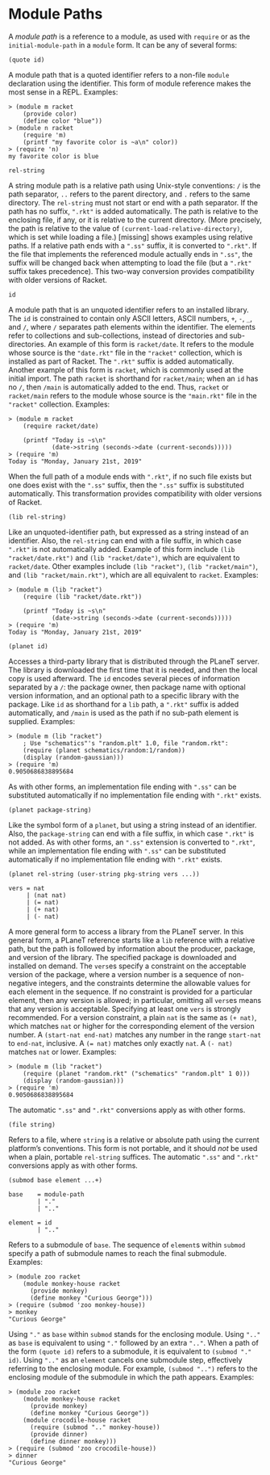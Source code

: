 # Module Paths

A _module path_ is a reference to a module, as used with `require` or as
the `initial-module-path` in a `module` form. It can be any of several
forms:

```racket
(quote id)
```
A module path that is a quoted identifier refers to a non-file `module`
declaration using the identifier. This form of module reference makes
the most sense in a REPL.
Examples:

```racket
> (module m racket                             
    (provide color)                            
    (define color "blue"))                     
> (module n racket                             
    (require 'm)                               
    (printf "my favorite color is ~a\n" color))
> (require 'n)                                 
my favorite color is blue                      
```

```racket
rel-string
```
A string module path is a relative path using Unix-style conventions:
`/` is the path separator, `..` refers to the parent directory, and `.`
refers to the same directory. The `rel-string` must not start or end
with a path separator. If the path has no suffix, `".rkt"` is added
automatically.
The path is relative to the enclosing file, if any, or it is relative to
the current directory. \(More precisely, the path is relative to the
value of `(current-load-relative-directory)`, which is set while loading
a file.\)
\[missing\] shows examples using relative paths.
If a relative path ends with a `".ss"` suffix, it is converted to
`".rkt"`. If the file that implements the referenced module actually
ends in `".ss"`, the suffix will be changed back when attempting to load
the file \(but a `".rkt"` suffix takes precedence\). This two-way
conversion provides compatibility with older versions of Racket.

```racket
id
```
A module path that is an unquoted identifier refers to an installed
library. The `id` is constrained to contain only ASCII letters, ASCII
numbers, `+`, `-`, `_`, and `/`, where `/` separates path elements
within the identifier. The elements refer to collections and
sub-collections, instead of directories and sub-directories.
An example of this form is `racket/date`. It refers to the module whose
source is the `"date.rkt"` file in the `"racket"` collection, which is
installed as part of Racket. The `".rkt"` suffix is added automatically.
Another example of this form is `racket`, which is commonly used at the
initial import. The path `racket` is shorthand for `racket/main`; when
an `id` has no `/`, then `/main` is automatically added to the end.
Thus, `racket` or `racket/main` refers to the module whose source is the
`"main.rkt"` file in the `"racket"` collection.
Examples:

```racket
> (module m racket                                            
    (require racket/date)                                     
                                                              
    (printf "Today is ~s\n"                                   
            (date->string (seconds->date (current-seconds)))))
> (require 'm)                                                
Today is "Monday, January 21st, 2019"                         
```
When the full path of a module ends with `".rkt"`, if no such file
exists but one does exist with the `".ss"` suffix, then the `".ss"`
suffix is substituted automatically. This transformation provides
compatibility with older versions of Racket.

```racket
(lib rel-string)
```
Like an unquoted-identifier path, but expressed as a string instead of
an identifier. Also, the `rel-string` can end with a file suffix, in
which case `".rkt"` is not automatically added.
Example of this form include `(lib "racket/date.rkt")` and `(lib
"racket/date")`, which are equivalent to `racket/date`. Other examples
include `(lib "racket")`, `(lib "racket/main")`, and `(lib
"racket/main.rkt")`, which are all equivalent to `racket`.
Examples:

```racket
> (module m (lib "racket")                                    
    (require (lib "racket/date.rkt"))                         
                                                              
    (printf "Today is ~s\n"                                   
            (date->string (seconds->date (current-seconds)))))
> (require 'm)                                                
Today is "Monday, January 21st, 2019"                         
```

```racket
(planet id)
```
Accesses a third-party library that is distributed through the PLaneT
server. The library is downloaded the first time that it is needed, and
then the local copy is used afterward.
The `id` encodes several pieces of information separated by a `/`: the
package owner, then package name with optional version information, and
an optional path to a specific library with the package. Like `id` as
shorthand for a `lib` path, a `".rkt"` suffix is added automatically,
and `/main` is used as the path if no sub-path element is supplied.
Examples:

```racket
> (module m (lib "racket")                                   
    ; Use "schematics"'s "random.plt" 1.0, file "random.rkt":
    (require (planet schematics/random:1/random))            
    (display (random-gaussian)))                             
> (require 'm)                                               
0.9050686838895684                                           
```
As with other forms, an implementation file ending with `".ss"` can be
substituted automatically if no implementation file ending with `".rkt"`
exists.

```racket
(planet package-string)
```
Like the symbol form of a `planet`, but using a string instead of an
identifier. Also, the `package-string` can end with a file suffix, in
which case `".rkt"` is not added.
As with other forms, an `".ss"` extension is converted to `".rkt"`,
while an implementation file ending with `".ss"` can be substituted
automatically if no implementation file ending with `".rkt"` exists.

```racket
(planet rel-string (user-string pkg-string vers ...))
                                                     
vers = nat                                           
     | (nat nat)                                     
     | (= nat)                                       
     | (+ nat)                                       
     | (- nat)                                       
```
A more general form to access a library from the PLaneT server. In this
general form, a PLaneT reference starts like a `lib` reference with a
relative path, but the path is followed by information about the
producer, package, and version of the library. The specified package is
downloaded and installed on demand.
The `vers`es specify a constraint on the acceptable version of the
package, where a version number is a sequence of non-negative integers,
and the constraints determine the allowable values for each element in
the sequence. If no constraint is provided for a particular element,
then any version is allowed; in particular, omitting all `vers`es means
that any version is acceptable. Specifying at least one `vers` is
strongly recommended.
For a version constraint, a plain `nat` is the same as `(+ nat)`, which
matches `nat` or higher for the corresponding element of the version
number.  A `(start-nat end-nat)` matches any number in the range
`start-nat` to `end-nat`, inclusive. A `(= nat)` matches only exactly
`nat`. A `(- nat)` matches `nat` or lower.
Examples:

```racket
> (module m (lib "racket")                                         
    (require (planet "random.rkt" ("schematics" "random.plt" 1 0)))
    (display (random-gaussian)))                                   
> (require 'm)                                                     
0.9050686838895684                                                 
```
The automatic `".ss"` and `".rkt"` conversions apply as with other
forms.

```racket
(file string)
```
Refers to a file, where `string` is a relative or absolute path using
the current platform’s conventions. This form is not portable, and it
should _not_ be used when a plain, portable `rel-string` suffices.
The automatic `".ss"` and `".rkt"` conversions apply as with other
forms.

```racket
(submod base element ...+)
                          
base    = module-path     
        | "."             
        | ".."            
                          
element = id              
        | ".."            
```
Refers to a submodule of `base`. The sequence of `element`s within
`submod` specify a path of submodule names to reach the final submodule.
Examples:

```racket
> (module zoo racket                    
    (module monkey-house racket         
      (provide monkey)                  
      (define monkey "Curious George")))
> (require (submod 'zoo monkey-house))  
> monkey                                
"Curious George"                        
```
Using `"."` as `base` within `submod` stands for the enclosing module.
Using `".."` as `base` is equivalent to using `"."` followed by an extra
`".."`. When a path of the form `(quote id)` refers to a submodule, it
is equivalent to `(submod "." id)`.
Using `".."` as an `element` cancels one submodule step, effectively
referring to the enclosing module. For example, `(submod "..")` refers
to the enclosing module of the submodule in which the path appears.
Examples:

```racket
> (module zoo racket                      
    (module monkey-house racket           
      (provide monkey)                    
      (define monkey "Curious George"))   
    (module crocodile-house racket        
      (require (submod ".." monkey-house))
      (provide dinner)                    
      (define dinner monkey)))            
> (require (submod 'zoo crocodile-house)) 
> dinner                                  
"Curious George"                          
```
